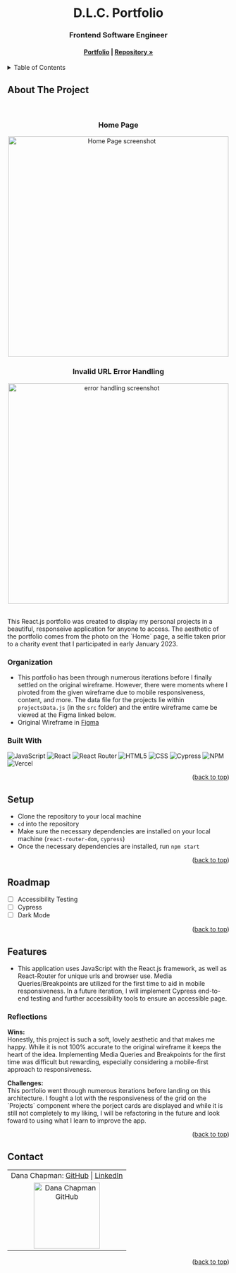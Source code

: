 <a name="readme-top"></a>

<!-- HEADER -->
<h1 align="center">D.L.C. Portfolio</h1>

<h3 align="center">Frontend Software Engineer</h3>

<h4 align="center"><a href="https://danalchapman.vercel.app/"><strong>Portfolio</strong></a> | <a href="https://github.com/danalchapman/portfolio"><strong>Repository »</strong></a></h4>

<p></p>

<!-- TABLE OF CONTENTS -->
<details>
  <summary>Table of Contents</summary>
  <ol>
    <li>
      <a href="#about-the-project">About The Project</a>
      <ul>
        <li><a href="#organization">Organization</a></li>
        <li><a href="#built-with">Built With</a></li>
      </ul>
    </li>
    <li><a href="#setup">Setup</a></li>
    <li><a href="#roadmap">Roadmap</a></li>
    <li>
        <a href="#features">Features</a>
        <ul>
            <li><a href="#reflections">Reflections</a>
        </ul>
    </li>
    <li><a href="#contact">Contact</a></li>
  </ol>
</details>

## About The Project

<br>

<h3 align="center">Home Page</h3>
<p align="center"><img width="500" src="https://user-images.githubusercontent.com/105478792/228666568-b5337f50-5a99-4aac-a000-47a8d0ec77b5.png" alt="Home Page screenshot"></p>

<h3 align="center">Invalid URL Error Handling</h3>
<p align="center"><img width="500" src="https://user-images.githubusercontent.com/105478792/228666667-7f0308a5-069b-4e66-a40d-4e33f41385a4.png" alt="error handling screenshot"></p>

<br />
This React.js portfolio was created to display my personal projects in a beautiful, responseive application for anyone to access. The aesthetic of the portfolio comes from the photo on the `Home` page, a selfie taken prior to a charity event that I participated in early January 2023.

### Organization

- This portfolio has been through numerous iterations before I finally settled on the original wireframe. However, there were moments where I pivoted from the given wireframe due to mobile responsiveness, content, and more. The data file for the projects lie within `projectsData.js` (in the `src` folder) and the entire wireframe came be viewed at the Figma linked below.
- Original Wireframe in [Figma](https://www.figma.com/file/340b138yCHHQLPlFvW1IHI/Simple-Portfolio?node-id=0%3A1&t=uG9PQIwzV8tgGd9P-1)

### Built With

![JavaScript][JavaScript-shield]
![React][React-shield]
![React Router][React Router-shield]
![HTML5][HTML-shield]
![CSS][CSS-shield]
![Cypress][Cypress-shield]
![NPM][NPM-shield]
![Vercel][Vercel-shield]

<p align="right">(<a href="#readme-top">back to top</a>)</p>

## Setup
- Clone the repository to your local machine
- `cd` into the repository
- Make sure the necessary dependencies are installed on your local machine (`react-router-dom`, `cypress`)
- Once the necessary dependencies are installed, run `npm start`

<p align="right">(<a href="#readme-top">back to top</a>)</p>

## Roadmap

- [ ] Accessibility Testing
- [ ] Cypress
- [ ] Dark Mode

<p align="right">(<a href="#readme-top">back to top</a>)</p>

## Features

- This application uses JavaScript with the React.js framework, as well as React-Router for unique urls and browser use. Media Queries/Breakpoints are utilized for the first time to aid in mobile responsiveness. In a future iteration, I will implement Cypress end-to-end testing and further accessibility tools to ensure an accessible page.

### Reflections
<b>Wins:</b><br>
Honestly, this project is such a soft, lovely aesthetic and that makes me happy. While it is not 100% accurate to the original wireframe it keeps the heart of the idea. Implementing Media Queries and Breakpoints for the first time was difficult but rewarding, especially considering a mobile-first approach to responsiveness. 
<p>
<b>Challenges:</b><br>
This portfolio went through numerous iterations before landing on this architecture. I fought a lot with the responsiveness of the grid on the `Projects` component where the porject cards are displayed and while it is still not completely to my liking, I will be refactoring in the future and look foward to using what I learn to improve the app.

<p align="right">(<a href="#readme-top">back to top</a>)</p>

## Contact

<table align="center">
    <tr>
        <td align="center"> Dana Chapman: <a href="https://github.com/danalchapman">GitHub</a> | <a href="https://www.linkedin.com/in/danalchapman/">LinkedIn</a></td>
    </tr>
 <td align="center"><img src="https://avatars.githubusercontent.com/u/105478792?v=4" alt="Dana Chapman GitHub"
 width="150" height="auto" /></td>
</table>

<p align="right">(<a href="#readme-top">back to top</a>)</p>

<!-- MARKDOWN LINKS & IMAGES -->
[React-shield]: https://img.shields.io/badge/React-20232A?style=for-the-badge&logo=react&logoColor=61DAFB
[JavaScript-shield]: https://img.shields.io/badge/javascript%20-%23323330.svg?&style=for-the-badge&logo=javascript&logoColor=%23F7DF1E
[HTML-shield]: https://img.shields.io/badge/HTML5-E34F26?style=for-the-badge&logo=html5&logoColor=white
[Cypress-shield]: https://img.shields.io/badge/-cypress-%23E5E5E5?style=for-the-badge&logo=cypress&logoColor=058a5e
[NPM-shield]: https://img.shields.io/badge/npm-CB3837?style=for-the-badge&logo=npm&logoColor=white
[Vercel-shield]: https://img.shields.io/badge/vercel-%23000000.svg?style=for-the-badge&logo=vercel&logoColor=white
[React Router-shield]: https://img.shields.io/badge/React_Router-CA4245?style=for-the-badge&logo=react-router&logoColor=white
[CSS-shield]: https://img.shields.io/badge/css3-%231572B6.svg?style=for-the-badge&logo=css3&logoColor=white
